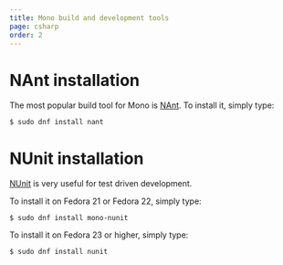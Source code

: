 ```yaml
---
title: Mono build and development tools
page: csharp
order: 2
---
```


# NAnt installation

The most popular build tool for Mono is [NAnt](http://nant.sourceforge.net/). To install it, simply type:

```
$ sudo dnf install nant
```

# NUnit installation

[NUnit](http://nunit.org/) is very useful for test driven development.

To install it on Fedora 21 or Fedora 22, simply type:

```
$ sudo dnf install mono-nunit
```

To install it on Fedora 23 or higher, simply type:

```
$ sudo dnf install nunit
```
